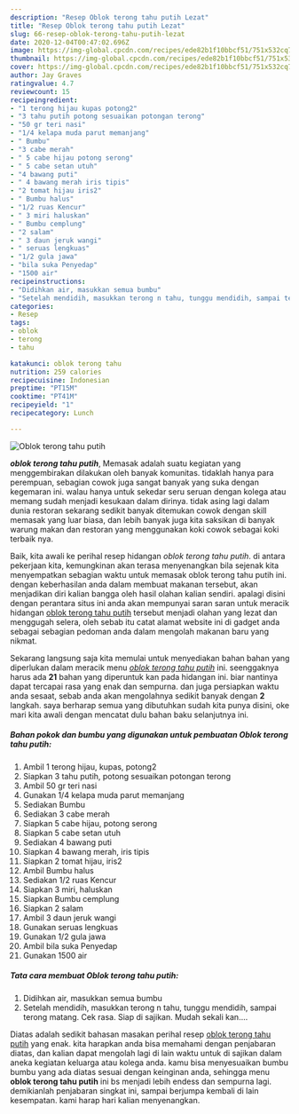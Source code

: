 ```yaml
---
description: "Resep Oblok terong tahu putih Lezat"
title: "Resep Oblok terong tahu putih Lezat"
slug: 66-resep-oblok-terong-tahu-putih-lezat
date: 2020-12-04T00:47:02.696Z
image: https://img-global.cpcdn.com/recipes/ede82b1f10bbcf51/751x532cq70/oblok-terong-tahu-putih-foto-resep-utama.jpg
thumbnail: https://img-global.cpcdn.com/recipes/ede82b1f10bbcf51/751x532cq70/oblok-terong-tahu-putih-foto-resep-utama.jpg
cover: https://img-global.cpcdn.com/recipes/ede82b1f10bbcf51/751x532cq70/oblok-terong-tahu-putih-foto-resep-utama.jpg
author: Jay Graves
ratingvalue: 4.7
reviewcount: 15
recipeingredient:
- "1 terong hijau kupas potong2"
- "3 tahu putih potong sesuaikan potongan terong"
- "50 gr teri nasi"
- "1/4 kelapa muda parut memanjang"
- " Bumbu"
- "3 cabe merah"
- " 5 cabe hijau potong serong"
- " 5 cabe setan utuh"
- "4 bawang puti"
- " 4 bawang merah iris tipis"
- "2 tomat hijau iris2"
- " Bumbu halus"
- "1/2 ruas Kencur"
- " 3 miri haluskan"
- " Bumbu cemplung"
- "2 salam"
- " 3 daun jeruk wangi"
- " seruas lengkuas"
- "1/2 gula jawa"
- "bila suka Penyedap"
- "1500 air"
recipeinstructions:
- "Didihkan air, masukkan semua bumbu"
- "Setelah mendidih, masukkan terong n tahu, tunggu mendidih, sampai terong matang. Cek rasa. Siap di sajikan. Mudah sekali kan...."
categories:
- Resep
tags:
- oblok
- terong
- tahu

katakunci: oblok terong tahu 
nutrition: 259 calories
recipecuisine: Indonesian
preptime: "PT15M"
cooktime: "PT41M"
recipeyield: "1"
recipecategory: Lunch

---
```



![Oblok terong tahu putih](https://img-global.cpcdn.com/recipes/ede82b1f10bbcf51/751x532cq70/oblok-terong-tahu-putih-foto-resep-utama.jpg)

<b><i>oblok terong tahu putih</i></b>, Memasak adalah suatu kegiatan yang menggembirakan dilakukan oleh banyak komunitas. tidaklah hanya para perempuan, sebagian cowok juga sangat banyak yang suka dengan kegemaran ini. walau hanya untuk sekedar seru seruan dengan kolega atau memang sudah menjadi kesukaan dalam dirinya. tidak asing lagi dalam dunia restoran sekarang sedikit banyak ditemukan cowok dengan skill memasak yang luar biasa, dan lebih banyak juga kita saksikan di banyak warung makan dan restoran yang menggunakan koki cowok sebagai koki terbaik nya.

Baik, kita awali ke perihal resep hidangan <i>oblok terong tahu putih</i>. di antara pekerjaan kita, kemungkinan akan terasa menyenangkan bila sejenak kita menyempatkan sebagian waktu untuk memasak oblok terong tahu putih ini. dengan keberhasilan anda dalam membuat makanan tersebut, akan menjadikan diri kalian bangga oleh hasil olahan kalian sendiri. apalagi disini dengan perantara situs ini anda akan mempunyai saran saran untuk meracik hidangan <u>oblok terong tahu putih</u> tersebut menjadi olahan yang lezat dan menggugah selera, oleh sebab itu catat alamat website ini di gadget anda sebagai sebagian pedoman anda dalam mengolah makanan baru yang nikmat.




Sekarang langsung saja kita memulai untuk menyediakan bahan bahan yang diperlukan dalam meracik menu <u><i>oblok terong tahu putih</i></u> ini. seenggaknya harus ada <b>21</b> bahan yang diperuntuk kan pada hidangan ini. biar nantinya dapat tercapai rasa yang enak dan sempurna. dan juga persiapkan waktu anda sesaat, sebab anda akan mengolahnya sedikit banyak dengan <b>2</b> langkah. saya berharap semua yang dibutuhkan sudah kita punya disini, oke mari kita awali dengan mencatat dulu bahan baku selanjutnya ini.

<!--inarticleads1-->

##### Bahan pokok dan bumbu yang digunakan untuk pembuatan Oblok terong tahu putih:

1. Ambil 1 terong hijau, kupas, potong2
1. Siapkan 3 tahu putih, potong sesuaikan potongan terong
1. Ambil 50 gr teri nasi
1. Gunakan 1/4 kelapa muda parut memanjang
1. Sediakan  Bumbu
1. Sediakan 3 cabe merah
1. Siapkan  5 cabe hijau, potong serong
1. Siapkan  5 cabe setan utuh
1. Sediakan 4 bawang puti
1. Siapkan  4 bawang merah, iris tipis
1. Siapkan 2 tomat hijau, iris2
1. Ambil  Bumbu halus
1. Sediakan 1/2 ruas Kencur
1. Siapkan  3 miri, haluskan
1. Siapkan  Bumbu cemplung
1. Siapkan 2 salam
1. Ambil  3 daun jeruk wangi
1. Gunakan  seruas lengkuas
1. Gunakan 1/2 gula jawa
1. Ambil bila suka Penyedap
1. Gunakan 1500 air




<!--inarticleads2-->

##### Tata cara membuat Oblok terong tahu putih:

1. Didihkan air, masukkan semua bumbu
1. Setelah mendidih, masukkan terong n tahu, tunggu mendidih, sampai terong matang. Cek rasa. Siap di sajikan. Mudah sekali kan....




Diatas adalah sedikit bahasan masakan perihal resep <u>oblok terong tahu putih</u> yang enak. kita harapkan anda bisa memahami dengan penjabaran diatas, dan kalian dapat mengolah lagi di lain waktu untuk di sajikan dalam aneka kegiatan keluarga atau kolega anda. kamu bisa menyesuaikan bumbu bumbu yang ada diatas sesuai dengan keinginan anda, sehingga menu <b>oblok terong tahu putih</b> ini bs menjadi lebih endess dan sempurna lagi. demikianlah penjabaran singkat ini, sampai berjumpa kembali di lain kesempatan. kami harap hari kalian menyenangkan.

